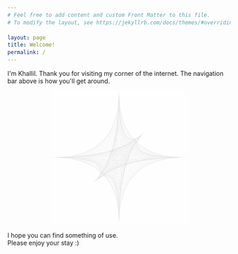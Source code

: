 ```yaml
---
# Feel free to add content and custom Front Matter to this file.
# To modify the layout, see https://jekyllrb.com/docs/themes/#overriding-theme-defaults

layout: page
title: Welcome!
permalink: /
---
```


<p>I'm Khallil. Thank you for visiting my corner of the internet. The navigation bar above is how you'll get around.

<div align="center">
    <!-- <a href="/secret/"> -->
    <img class="svg" src="/assets/images/logo.svg" style="opacity: 0.6; height: 300px"/>
    <!-- </a> -->
</div>

<p>I hope you can find something of use.<br>Please enjoy your stay :)</p>